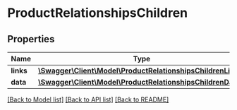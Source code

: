 # ProductRelationshipsChildren

## Properties
Name | Type | Description | Notes
------------ | ------------- | ------------- | -------------
**links** | [**\Swagger\Client\Model\ProductRelationshipsChildrenLinks**](ProductRelationshipsChildrenLinks.md) |  | [optional] 
**data** | [**\Swagger\Client\Model\ProductRelationshipsChildrenData[]**](ProductRelationshipsChildrenData.md) |  | [optional] 

[[Back to Model list]](../../README.md#documentation-for-models) [[Back to API list]](../../README.md#documentation-for-api-endpoints) [[Back to README]](../../README.md)

